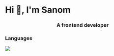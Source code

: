 <h1 align="left">Hi 👋, I'm Sanom </h1>
<h3 align="center">A frontend developer</h3>
<h3 align="left">Languages </h3>
<p align="left">
    <img src="![image](https://github.com/user-attachments/assets/4b38bd95-3736-418b-ade4-61e0110b3617)
" />
</p>
